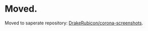 # Moved.

Moved to saperate repository: [DrakeRubicon/corona-screenshots].

[DrakeRubicon/corona-screenshots]:https://github.com/DrakeRubicon/corona-screenshots
